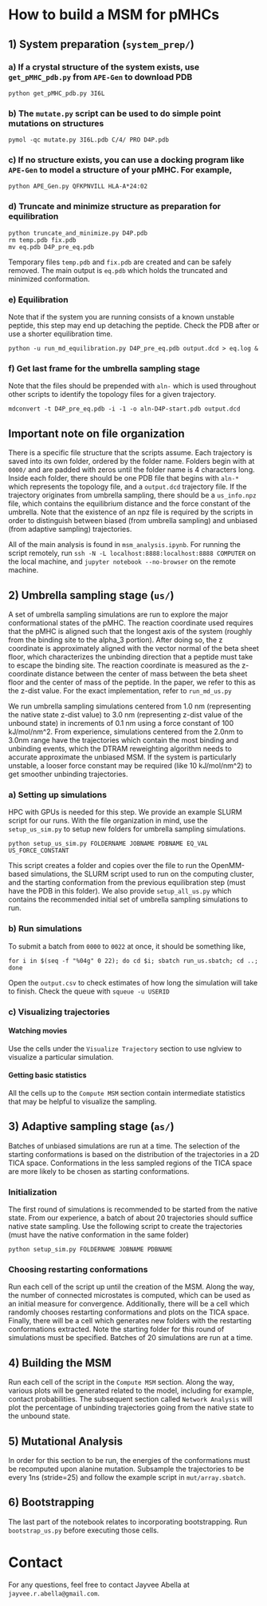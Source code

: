 # How to build a MSM for pMHCs

## 1) System preparation (`system_prep/`)

### a) If a crystal structure of the system exists, use `get_pMHC_pdb.py` from `APE-Gen` to download PDB

```
python get_pMHC_pdb.py 3I6L
```

### b) The `mutate.py` script can be used to do simple point mutations on structures

```
pymol -qc mutate.py 3I6L.pdb C/4/ PRO D4P.pdb
```

### c) If no structure exists, you can use a docking program like `APE-Gen` to model a structure of your pMHC. For example,

```
python APE_Gen.py QFKPNVILL HLA-A*24:02
```

### d) Truncate and minimize structure as preparation for equilibration

```
python truncate_and_minimize.py D4P.pdb
rm temp.pdb fix.pdb
mv eq.pdb D4P_pre_eq.pdb
```

Temporary files `temp.pdb` and `fix.pdb` are created and can be safely removed. The main output is `eq.pdb` which holds the truncated and minimized conformation.

### e) Equilibration

Note that if the system you are running consists of a known unstable peptide, this step may end up detaching the peptide. 
Check the PDB after or use a shorter equilibration time.

```
python -u run_md_equilibration.py D4P_pre_eq.pdb output.dcd > eq.log &
```

### f) Get last frame for the umbrella sampling stage

Note that the files should be prepended with `aln-` which is used throughout other scripts to identify the topology files for a given trajectory.

```
mdconvert -t D4P_pre_eq.pdb -i -1 -o aln-D4P-start.pdb output.dcd
```

## Important note on file organization

There is a specific file structure that the scripts assume. 
Each trajectory is saved into its own folder, ordered by the folder name. 
Folders begin with at `0000/` and are padded with zeros until the folder name is 4 characters long.
Inside each folder, there should be one PDB file that begins with `aln-*` which represents the topology file, and a `output.dcd` trajectory file.
If the trajectory originates from umbrella sampling, there should be a `us_info.npz` file, which contains the equilibrium distance and the force constant of the umbrella.
Note that the existence of an npz file is required by the scripts in order to distinguish between biased (from umbrella sampling) and unbiased (from adaptive sampling) trajectories.

All of the main analysis is found in `msm_analysis.ipynb`. For running the script remotely, run `ssh -N -L localhost:8888:localhost:8888 COMPUTER` on the local machine, and `jupyter notebook --no-browser` on the remote machine.


## 2) Umbrella sampling stage (`us/`)

A set of umbrella sampling simulations are run to explore the major conformational states of the pMHC.
The reaction coordinate used requires that the pMHC is aligned such that the longest axis of the system (roughly from the binding site to the alpha_3 portion).
After doing so, the z coordinate is approximately aligned with the vector normal of the beta sheet floor, which characterizes the unbinding direction that a peptide must take to escape the binding site.
The reaction coordinate is measured as the z-coordinate distance between the center of mass between the beta sheet floor and the center of mass of the peptide.
In the paper, we refer to this as the z-dist value.
For the exact implementation, refer to `run_md_us.py`

We run umbrella sampling simulations centered from 1.0 nm (representing the native state z-dist value) to 3.0 nm (representing z-dist value of the unbound state) in increments of 0.1 nm using a force constant of 100 kJ/mol/nm^2.
From experience, simulations centered from the 2.0nm to 3.0nm range have the trajectories which contain the most binding and unbinding events, which the DTRAM reweighting algorithm needs to accurate approximate the unbiased MSM.
If the system is particularly unstable, a looser force constant may be required (like 10 kJ/mol/nm^2) to get smoother unbinding trajectories.

### a) Setting up simulations

HPC with GPUs is needed for this step.
We provide an example SLURM script for our runs.
With the file organization in mind, use the `setup_us_sim.py` to setup new folders for umbrella sampling simulations.

```
python setup_us_sim.py FOLDERNAME JOBNAME PDBNAME EQ_VAL US_FORCE_CONSTANT
```

This script creates a folder and copies over the file to run the OpenMM-based simulations, the SLURM script used to run on the computing cluster, and the starting conformation from the previous equilibration step (must have the PDB in this folder).
We also provide `setup_all_us.py` which contains the recommended initial set of umbrella sampling simulations to run.

### b) Run simulations

To submit a batch from `0000` to `0022` at once, it should be something like,

```
for i in $(seq -f "%04g" 0 22); do cd $i; sbatch run_us.sbatch; cd ..; done
```

Open the `output.csv` to check estimates of how long the simulation will take to finish. Check the queue with `squeue -u USERID`

### c) Visualizing trajectories

#### Watching movies

Use the cells under the `Visualize Trajectory` section to use nglview to visualize a particular simulation.

#### Getting basic statistics

All the cells up to the `Compute MSM` section contain intermediate statistics that may be helpful to visualize the sampling.


## 3) Adaptive sampling stage (`as/`)

Batches of unbiased simulations are run at a time. 
The selection of the starting conformations is based on the distribution of the trajectories in a 2D TICA space.
Conformations in the less sampled regions of the TICA space are more likely to be chosen as starting conformations.

### Initialization

The first round of simulations is recommended to be started from the native state.
From our experience, a batch of about 20 trajectories should suffice native state sampling.
Use the following script to create the trajectories (must have the native conformation in the same folder)

```
python setup_sim.py FOLDERNAME JOBNAME PDBNAME
```

### Choosing restarting conformations

Run each cell of the script up until the creation of the MSM.
Along the way, the number of connected microstates is computed, which can be used as an initial measure for convergence.
Additionally, there will be a cell which randomly chooses restarting conformations and plots on the TICA space.
Finally, there will be a cell which generates new folders with the restarting conformations extracted.
Note the starting folder for this round of simulations must be specified.
Batches of 20 simulations are run at a time.

## 4) Building the MSM

Run each cell of the script in the `Compute MSM` section.
Along the way, various plots will be generated related to the model, including for example, contact probabilities.
The subsequent section called `Network Analysis` will plot the percentage of unbinding trajectories going from the native state to the unbound state.

## 5) Mutational Analysis

In order for this section to be run, the energies of the conformations must be recomputed upon alanine mutation.
Subsample the trajectories to be every 1ns (stride=25) and follow the example script in `mut/array.sbatch`.

## 6) Bootstrapping

The last part of the notebook relates to incorporating bootstrapping.
Run `bootstrap_us.py` before executing those cells.


# Contact

For any questions, feel free to contact Jayvee Abella at `jayvee.r.abella@gmail.com`. 





